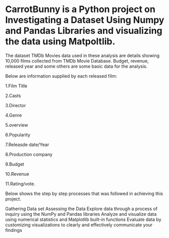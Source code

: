 # CarrotBunny is a Python project on Investigating a Dataset Using Numpy and Pandas Libraries and visualizing the data using Matpoltlib.
The dataset TMDb Movies data used in these analysis are details showing 10,000 films collected from TMDb Movie Database. Budget, revenue, released year and some others are some basic data for the analysis.

Below are information supplied by each released film:

1.Film Title

2.Casts

3.Director

4.Genre

5.overview

6.Popularity

7.Releasde date/Year

8.Production company

9.Budget

10.Revenue

11.Rating/vote.

Below shows the step by step processes that was followed in achieving this project.

Gathering Data set
Assessing the Data
Explore data through a process of inquiry using the NumPy and Pandas libraries
Analyze and visualize data using numerical statistics and Matplotlib built-in functions
Evaluate data by customizing visualizations to clearly and effectively communicate your findings
